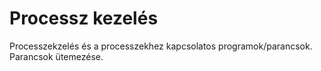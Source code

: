 # Processz kezelés

Processzekzelés és a processzekhez kapcsolatos programok/parancsok.
Parancsok ütemezése.
